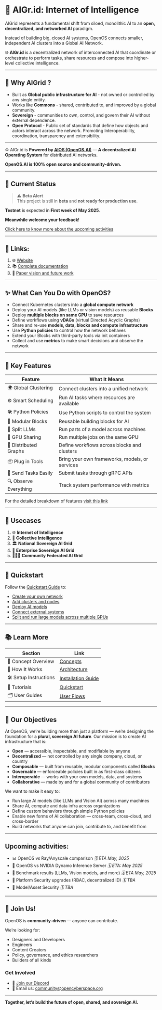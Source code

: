 # 🧠 **AIGr.id: Internet of Intelligence**
 
AIGrid represents a fundamental shift from siloed, monolithic AI to an **open, decentralized, and networked AI** paradigm.
 
Instead of building big, closed AI systems, OpenOS connects smaller, independent AI clusters into a Global AI Network.
 
 
🌐 **AIGr.id** is a decentralized network of interconnected AI that coordinate or orchestrate to perform tasks, share resources and compose into higher-level collective intelligence.
 
---
 
## 🧩 Why AIGrid ?
 
- Built as **Global public infrastructure for AI** -  not owned or controlled by any single entity. <br>
- Works like **Commons** - shared, contributed to, and improved by a global community.
- **Sovereign** - communities to own, control, and govern their AI without external dependence.
- **Open Protocol** - Public set of standards that define how objects and actors interact across the network. Promoting Interoperability, coordination, transparency and extensibility.
 
---
 
⚙️ AIGr.id is **Powered by [AIOS (OpenOS.AI)](https://aigr.id)** — **A decentralized AI Operating System** for distributed AI networks.
 
**OpenOS.AI is 100% open source and community-driven.**

---

## 🚧 Current Status

> ⚠️ **Beta Alert**  
This project is still in **beta** and **not ready for production use**.  

**Testnet** is expected in **First week of May 2025**.

**Meanwhile welcome your feedback!**


[Click here to know more about the upcoming activities](index2.md#upcoming-activities)

---

## 🔗 Links:

1. 🌐 [Website](https://aigr.id)
2. 📚 [Complete documentation](https://docs.aigr.id)
3. 📝 [Paper vision and future work](https://resources.aigr.id)

---

## ✨ What Can You Do with OpenOS?

- Connect Kubernetes clusters into a **global compute network**
- Deploy your AI models (like LLMs or vision models) as reusable **Blocks**
- Deploy **multiple blocks on same GPU** to save resources
- Define workflows using **vDAGs** (virtual Directed Acyclic Graphs)
- Share and re-use **models, data, blocks and compute infrastructure**
- Use **Python policies** to control how the network behaves
- Extend your Blocks with third-party tools via init containers
- Collect and use **metrics** to make smart decisions and observe the network


---

## 🧰 Key Features

| Feature             | What It Means                                     |
|---------------------|---------------------------------------------------|
| 🌍 Global Clustering | Connect clusters into a unified network           |
| ⚙️ Smart Scheduling  | Run AI tasks where resources are available        |
| 🛠️ Python Policies   | Use Python scripts to control the system          |
| 🧱 Modular Blocks     | Reusable building blocks for AI                   |
| 🧠 Split LLMs        | Run parts of a model across machines              |
| 🧪 GPU Sharing       | Run multiple jobs on the same GPU                 |
| 🔗 Distributed Graphs | Define workflows across blocks and clusters |
| 📦 Plug in Tools     | Bring your own frameworks, models, or services    |
| 📡 Send Tasks Easily  | Submit tasks through gRPC APIs                   |
| 🔍 Observe Everything| Track system performance with metrics             |


For the detailed breakdown of features [visit this link](https://docs.aigr.id/#breakdown-of-features)

---

## 📌 Usecases

1. 🌐 **Internet of Intelligence**  
2. 🧠 **Collective Intelligence**  
3. 🏛️ **National Sovereign AI Grid**  
4. 🏢 **Enterprise Sovereign AI Grid**  
5. 🧑‍🤝‍🧑 **Community Federated AI Grid**

---

## 🚀 Quickstart

Follow the [Quickstart Guide](tutorial/tutorial.md) to:

- [Create your own network](tutorial/tutorial.md#creating-a-new-network)
- [Add clusters and nodes](tutorial/tutorial.md#joining-a-cluster-to-an-existing-network)
- [Deploy AI models](tutorial/tutorial.md#steps-to-deploy-a-block)
- [Connect external systems](tutorial/tutorial.md#deploying-external-system-along-with-the-block-using-init-containers)
- [Split and run large models across multiple GPUs](tutorial/tutorial.md#splitting-llms-and-deploying-them-across-the-network-as-a-vdag)

---

## 📚 Learn More

| Section | Link |
|--------|------|
| 📄 Concept Overview | [Concepts](getting-started/concepts.md) |
| 🧭 How It Works | [Architecture](arch.md) |
| 🛠️ Setup Instructions | [Installation Guide](installation/installation.md) |
| 🧪 Tutorials | [Quickstart](tutorial/tutorial.md) |
| 🗂️ User Guides | [User Flows](getting-started/userflow-network.md) |

---

## 🎯 Our Objectives

At OpenOS, we’re building more than just a platform — we’re designing the foundation for a **plural, sovereign AI future**. Our mission is to create AI infrastructure that is:

- **Open** — accessible, inspectable, and modifiable by anyone  
- **Decentralized** — not controlled by any single company, cloud, or country  
- **Composable** — built from reusable, modular components called **Blocks**  
- **Governable** — enforceable policies built in as first-class citizens  
- **Interoperable** — works with your own models, data, and systems  
- **Collaborative** — made by and for a global community of contributors  

We want to make it easy to:

- Run large AI models (like LLMs and Vision AI) across many machines  
- Share AI, compute and data infra across organizations  
- Define custom behaviors through simple Python policies  
- Enable new forms of AI collaboration — cross-team, cross-cloud, and cross-border  
- Build networks that anyone can join, contribute to, and benefit from

---

## Upcoming activities:

- 📊 OpenOS vs Ray/Anyscale comparison *🗓️ ETA May, 2025*
- 🚀 OpenOS vs NVIDIA Dynamo Inference Server *🗓️ ETA: May 2025*
- 🧪 Benchmark results (LLMs, Vision models, and more) *🗓️ ETA May, 2025*
- 🔐 Platform Security upgrades (RBAC, decentralized ID) *🗓️ TBA*
- 💾 Model/Asset Security *🗓️ TBA*

---

## 🤝 Join Us!

OpenOS is **community-driven** — anyone can contribute.

We’re looking for:

- Designers and Developers
- Engineers
- Content Creators
- Policy, governance, and ethics researchers
- Builders of all kinds

### Get Involved

- 💬 [Join our Discord](https://discord.gg/W24vZFNB)  
- 📧 Email us: [community@opencyberspace.org](mailto:community@opencyberspace.org)

---

**Together, let’s build the future of open, shared, and sovereign AI.**
